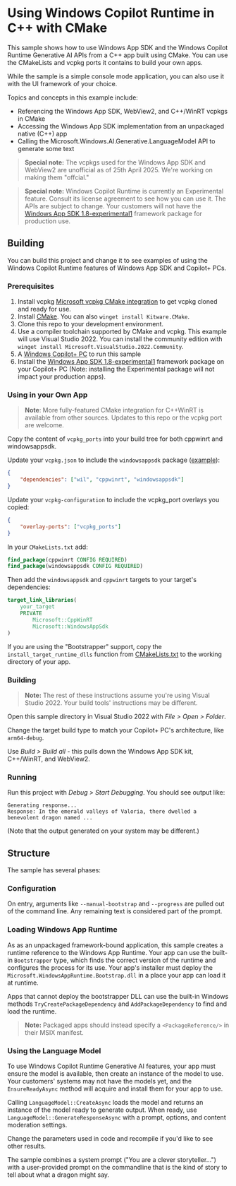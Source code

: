# Using Windows Copilot Runtime in C++ with CMake

This sample shows how to use Windows App SDK and the Windows Copilot Runtime Generative AI APIs from
a C++ app built using CMake. You can use the CMakeLists and vcpkg ports it contains to build your
own apps.

While the sample is a simple console mode application, you can also use it with the UI framework of
your choice.

Topics and concepts in this example include:

-   Referencing the Windows App SDK, WebView2, and C++/WinRT vcpkgs in CMake
-   Accessing the Windows App SDK implementation from an unpackaged native (C++) app
-   Calling the Microsoft.Windows.AI.Generative.LanguageModel API to generate some text

> **Special note:** The vcpkgs used for the Windows App SDK and WebView2 are unofficial as of 25th
> April 2025. We're working on making them "offcial."

> **Special note:** Windows Copilot Runtime is currently an Experimental feature. Consult its
> license agreement to see how you can use it. The APIs are subject to change. Your customers will
> not have the
> [Windows App SDK 1.8-experimental1](https://learn.microsoft.com/windows/apps/windows-app-sdk/experimental-channel#version-18-experimental-180-experimental1)
> framework package for production use.

## Building

You can build this project and change it to see examples of using the Windows Copilot Runtime
features of Windows App SDK and Copilot+ PCs.

### Prerequisites

1. Install vcpkg
   [Microsoft vcpkg CMake integration](https://learn.microsoft.com/vcpkg/get_started/get-started) to
   get vcpkg cloned and ready for use.
2. Install [CMake](https://cmake.org/download/). You can also `winget install Kitware.CMake`.
3. Clone this repo to your development environment.
4. Use a compiler toolchain supported by CMake and vcpkg. This example will use Visual Studio 2022.
   You can install the community edition with
   `winget install Microsoft.VisualStudio.2022.Community`.
5. A [Windows Copilot+ PC](https://learn.microsoft.com/windows/ai/npu-devices/) to run this sample
6. Install the
   [Windows App SDK 1.8-experimental1](https://learn.microsoft.com/windows/apps/windows-app-sdk/experimental-channel#version-18-experimental-180-experimental1)
   framework package on your Copilot+ PC (Note: installing the Experimental package will not impact
   your production apps).

### Using in your Own App

> **Note**: More fully-featured CMake integration for C++WinRT is available from other sources.
> Updates to this repo or the vcpkg port are welcome.

Copy the content of `vcpkg_ports` into your build tree for both cppwinrt and windowsappsdk.

Update your `vcpkg.json` to include the `windowsappsdk` package ([example](./vcpkg.json)):

```json
{
    "dependencies": ["wil", "cppwinrt", "windowsappsdk"]
}
```

Update your `vcpkg-configuration` to include the vcpkg_port overlays you copied:

```json
{
    "overlay-ports": ["vcpkg_ports"]
}
```

In your `CMakeLists.txt` add:

```cmake
find_package(cppwinrt CONFIG REQUIRED)
find_package(windowsappsdk CONFIG REQUIRED)
```

Then add the `windowsappsdk` and `cppwinrt` targets to your target's dependencies:

```cmake
target_link_libraries(
    your_target
    PRIVATE
        Microsoft::CppWinRT
        Microsoft::WindowsAppSdk
)
```

If you are using the "Bootstrapper" support, copy the `install_target_runtime_dlls` function from
[CMakeLists.txt](./CMakeLists.txt) to the working directory of your app.

### Building

> **Note:** The rest of these instructions assume you're using Visual Studio 2022. Your build tools'
> instructions may be different.

Open this sample directory in Visual Studio 2022 with _File > Open > Folder_.

Change the target build type to match your Copilot+ PC's architecture, like `arm64-debug`.

Use _Build > Build all_ - this pulls down the Windows App SDK kit, C++/WinRT, and WebView2.

### Running

Run this project with _Debug > Start Debugging_. You should see output like:

```
Generating response...
Response: In the emerald valleys of Valoria, there dwelled a benevolent dragon named ...
```

(Note that the output generated on your system may be different.)

## Structure

The sample has several phases:

### Configuration

On entry, arguments like `--manual-bootstrap` and `--progress` are pulled out of the command line.
Any remaining text is considered part of the prompt.

### Loading Windows App Runtime

As as an unpackaged framework-bound application, this sample creates a runtime reference to the
Windows App Runtime. Your app can use the built-in `Bootstrapper` type, which finds the correct
version of the runtime and configures the process for its use. Your app's installer must deploy the
`Microsoft.WindowsAppRuntime.Bootstrap.dll` in a place your app can load it at runtime.

Apps that cannot deploy the bootstrapper DLL can use the built-in Windows methods
`TryCreatePackageDependency` and `AddPackageDependency` to find and load the runtime.

> **Note:** Packaged apps should instead specify a `<PackageReference/>` in their MSIX manifest.

### Using the Language Model

To use Windows Copilot Runtime Generative AI features, your app must ensure the model is available,
then create an instance of the model to use. Your customers' systems may not have the models yet,
and the `EnsureReadyAsync` method will acquire and install them for your app to use.

Calling `LanguageModel::CreateAsync` loads the model and returns an instance of the model ready to
generate output. When ready, use `LanguageModel::GenerateResponseAsync` with a prompt, options, and
content moderation settings.

Change the parameters used in code and recompile if you'd like to see other results.

The sample combines a system prompt ("You are a clever storyteller...") with a user-provided prompt
on the commandline that is the kind of story to tell about what a dragon might say.
